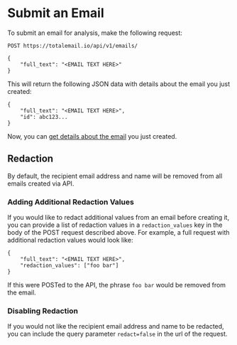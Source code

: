 # Submit an Email

To submit an email for analysis, make the following request:

```
POST https://totalemail.io/api/v1/emails/

{
    "full_text": "<EMAIL TEXT HERE>"
}
```

This will return the following JSON data with details about the email you just created:

```
{
    "full_text": "<EMAIL TEXT HERE>",
    "id": abc123...
}
```

Now, you can [get details about the email](get-email-details.html) you just created.

## Redaction

By default, the recipient email address and name will be removed from all emails created via API.

### Adding Additional Redaction Values

If you would like to redact additional values from an email before creating it, you can provide a list of redaction values in a `redaction_values` key in the body of the POST request described above. For example, a full request with additional redaction values would look like:

```
{
    "full_text": "<EMAIL TEXT HERE>",
    "redaction_values": ["foo bar"]
}
```

If this were POSTed to the API, the phrase `foo bar` would be removed from the email.

### Disabling Redaction

If you would not like the recipient email address and name to be redacted, you can include the query parameter `redact=false` in the url of the request.
